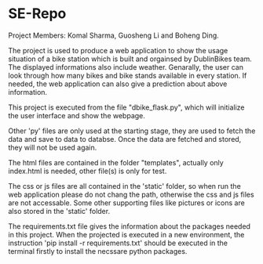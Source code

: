 # SE-Repo

Project Members: Komal Sharma, Guosheng Li and Boheng Ding.

The project is used to produce a web application to show the usage situation of a bike station which is built and orgainsed by DublinBikes team. The displayed informations also include weather. Genarally, the user can look through how many bikes and bike stands available in every station. If needed, the web application can also give a prediction about above information.

This project is executed from the file "dbike_flask.py", which will initialize the user interface and show the webpage.

Other 'py' files are only used at the starting stage, they are used to fetch the data and save to data to databse. Once the data are fetched and stored, they will not be used again.

The html files are contained in the folder "templates", actually only index.html is needed, other file(s) is only for test.

The css or js files are all contained in the 'static' folder, so when run the web application please do not chang the path, otherwise the css and js files are not accessable. Some other supporting files like pictures or icons are also stored in the 'static' folder.

The requirements.txt file gives the information about the packages needed in this project. When the projected is executed in a new environment, the instruction 'pip install -r requirements.txt' should be executed in the terminal firstly to install the necssare python packages.
